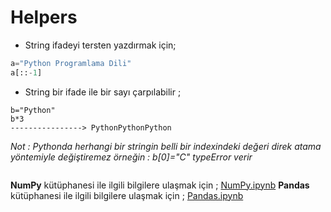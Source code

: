 # Helpers

- String ifadeyi tersten yazdırmak için;
```Python
a="Python Programlama Dili"
a[::-1]
```
- String bir ifade ile bir sayı çarpılabilir ;
```
b="Python"
b*3 
----------------> PythonPythonPython

```
*Not : Pythonda herhangi bir stringin belli bir indexindeki değeri direk atama yöntemiyle değiştiremez örneğin : b[0]="C"  typeError verir*

```

``` 
**NumPy** kütüphanesi ile ilgili bilgilere ulaşmak için ;  [NumPy.ipynb](https://github.com/sevvalyogurtcuoglu/Helpers/blob/master/NumPy.ipynb)
**Pandas** kütüphanesi ile ilgili bilgilere ulaşmak için ;  [Pandas.ipynb](https://github.com/sevvalyogurtcuoglu/Helpers/blob/master/Pandas.ipynb)
